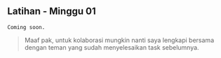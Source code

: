 ## Latihan - Minggu 01


``Coming soon.``


> Maaf pak, untuk kolaborasi mungkin nanti saya lengkapi bersama dengan teman yang sudah menyelesaikan task sebelumnya.